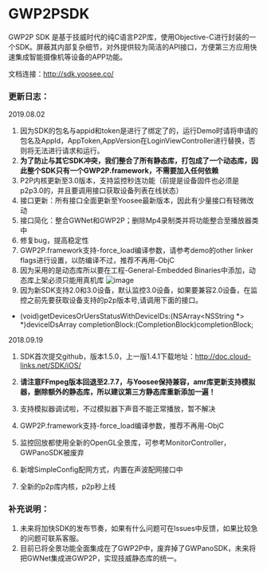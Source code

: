 # GWP2PSDK
GWP2P SDK 是基于技威时代的纯C语言P2P库，使用Objective-C进行封装的一个SDK。屏蔽其内部复杂细节，对外提供较为简洁的API接口，方便第三方应用快速集成智能摄像机等设备的APP功能。

文档连接：http://sdk.yoosee.co/

### 更新日志：

2019.08.02

1. 因为SDK的包名与appid和token是进行了绑定了的，运行Demo时请将申请的包名及AppId，AppToken,AppVersion在LoginViewController进行替换，否则将无法进行请求和运行。
2. **为了防止与其它SDK冲突，我们整合了所有静态库，打包成了一个动态库，因此整个SDK只有一个GWP2P.framework，不需要加入任何依赖**
3. P2P内核更新至3.0版本，支持监控秒连功能（前提是设备固件也必须是p2p3.0的，并且要调用接口获取设备列表在线状态）
4. 接口更新：所有接口全面更新至Yoosee最新版本，因此有少量接口有轻微改动
5. 接口简化：整合GWNet和GWP2P；删除Mp4录制类并将功能整合至播放器类中
6. 修复bug，提高稳定性
7. GWP2P.framework支持-force_load编译参数，请参考demo的other linker flags进行设置，以防编译不过，推荐不再用-ObjC
8. 因为采用的是动态库所以要在工程-General-Embedded Binaries中添加，动态库上架必须只能用真机库
![image](https://github.com/GWTimes/GWP2PSDK/tree/master/GWP2PDemo/png/embeded.png "不设置工程会报错找不到库文件")
9. 因为新SDK支持2.0和3.0设备，默认监控3.0设备，如果要兼容2.0设备，在监控之前先要获取设备支持的p2p版本号,请调用下面的接口。
- (void)getDevicesOrUersStatusWithDeviceIDs:(NSArray<NSString *> *)deviceIDsArray
completionBlock:(CompletionBlock)completionBlock;


2018.09.19

1. SDK首次提交github，版本1.5.0，上一版1.4.1下载地址：http://doc.cloud-links.net/SDK/iOS/

2. **请注意FFmpeg版本回退至2.7.7，与Yoosee保持兼容，amr库更新支持模拟器，删除额外的静态库，所以建议第三方静态库重新添加一遍！**
3. 支持模拟器调试啦，不过模拟器下声音不能正常播放，暂不解决
4. GWP2P.framework支持-force_load编译参数，推荐不再用-ObjC
5. 监控回放都使用全新的OpenGL全景库，可参考MonitorController，GWPanoSDK被废弃
6. 新增SimpleConfig配网方式，内置在声波配网接口中
7. 全新的p2p库内核，p2p秒上线

### 补充说明：

1. 未来将加快SDK的发布节奏，如果有什么问题可在Issues中反馈，如果比较急的问题可联系客服。
2. 目前已将全景功能全面集成在了GWP2P中，废弃掉了GWPanoSDK，未来将把GWNet集成进GWP2P，实现技威静态库的统一。
